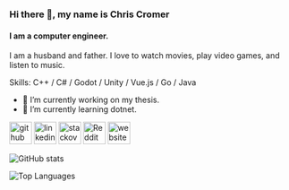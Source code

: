 ### Hi there 👋, my name is Chris Cromer
#### I am a computer engineer.
I am a husband and father. I love to watch movies, play video games, and listen to music.

Skills: C++ / C# / Godot / Unity / Vue.js / Go / Java

- 🔭 I’m currently working on my thesis. 
- 🌱 I’m currently learning dotnet. 

[<img src='https://cdn.jsdelivr.net/npm/simple-icons@3.0.1/icons/github.svg' alt='github' height='40'>](https://github.com/cromerc)  [<img src='https://cdn.jsdelivr.net/npm/simple-icons@3.0.1/icons/linkedin.svg' alt='linkedin' height='40'>](https://www.linkedin.com/in/chris-cromer/)  [<img src='https://cdn.jsdelivr.net/npm/simple-icons@3.0.1/icons/stackoverflow.svg' alt='stackoverflow' height='40'>](https://stackoverflow.com/users/3685778)  [<img src='https://cdn.jsdelivr.net/npm/simple-icons@3.0.1/icons/reddit.svg' alt='Reddit' height='40'>](https://www.reddit.com/user/ChrisCromer)  [<img src='https://cdn.jsdelivr.net/npm/simple-icons@3.0.1/icons/icloud.svg' alt='website' height='40'>](https://cromer.cl)  

![GitHub stats](https://github-readme-stats.vercel.app/api?username=cromerc&count_private=true&show_icons=true&theme=github_dark)

![Top Languages](https://github-readme-stats.vercel.app/api/top-langs/?username=cromerc&layout=compact&theme=github_dark&langs_count=10&exclude_repo=ygopro&hide=java,html,javascript,Objective-C,Makefile,Shell,Meson,Roff,CSS,M4,QMake,Python,Dockerfile,GLSL)
